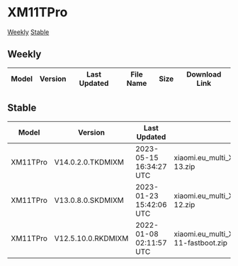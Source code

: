 # XM11TPro
[Weekly](#Weekly)  [Stable](#Stable)
## Weekly
| Model | Version | Last Updated | File Name | Size | Download Link |
| ---- | ---- | ---- | ---- | ---- | ---- |
## Stable
| Model | Version | Last Updated | File Name | Size | Download Link |
| ---- | ---- | ---- | ---- | ---- | ---- |
| XM11TPro | V14.0.2.0.TKDMIXM | 2023-05-15 16:34:27 UTC | xiaomi.eu_multi_XM11TPro_V14.0.2.0.TKDMIXM_v14-13.zip | 4.9 GB | [SourceForge](https://sourceforge.net/projects/xiaomi-eu-multilang-miui-roms/files/xiaomi.eu/MIUI-STABLE-RELEASES/MIUIv14/xiaomi.eu_multi_XM11TPro_V14.0.2.0.TKDMIXM_v14-13.zip/download) |
| XM11TPro | V13.0.8.0.SKDMIXM | 2023-01-23 15:42:06 UTC | xiaomi.eu_multi_XM11TPro_V13.0.8.0.SKDMIXM_v13-12.zip | 4.5 GB | [SourceForge](https://sourceforge.net/projects/xiaomi-eu-multilang-miui-roms/files/xiaomi.eu/MIUI-STABLE-RELEASES/MIUIv13/xiaomi.eu_multi_XM11TPro_V13.0.8.0.SKDMIXM_v13-12.zip/download) |
| XM11TPro | V12.5.10.0.RKDMIXM | 2022-01-08 02:11:57 UTC | xiaomi.eu_multi_XM11TPro_V12.5.10.0.RKDMIXM_v12-11-fastboot.zip | 4.0 GB | [SourceForge](https://sourceforge.net/projects/xiaomi-eu-multilang-miui-roms/files/xiaomi.eu/MIUI-STABLE-RELEASES/MIUIv12/xiaomi.eu_multi_XM11TPro_V12.5.10.0.RKDMIXM_v12-11-fastboot.zip/download) |
